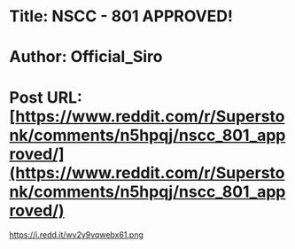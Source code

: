 # Title: NSCC - 801 APPROVED!
# Author: Official_Siro
# Post URL: [https://www.reddit.com/r/Superstonk/comments/n5hpqj/nscc_801_approved/](https://www.reddit.com/r/Superstonk/comments/n5hpqj/nscc_801_approved/)


https://i.redd.it/wv2y9vqwebx61.png
